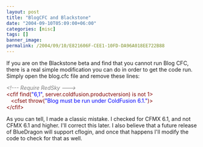 ```yaml
---
layout: post
title: "BlogCFC and Blackstone"
date: "2004-09-10T05:09:00+06:00"
categories: [misc]
tags: []
banner_image: 
permalink: /2004/09/10/E821606F-CEE1-10FD-DA96A018EE722B88
---
```


If you are on the Blackstone beta and find that you cannot run Blog CFC, there is a real simple modification you can do in order to get the code run. Simply open the blog.cfc file and remove these lines:

<div class="code"><FONT COLOR=GRAY><I>&lt;!--- Require RedSky ---&gt;</I></FONT><br>
<FONT COLOR=MAROON>&lt;cfif find(<FONT COLOR=BLUE>"6,<FONT COLOR=BLUE>1</FONT>"</FONT>, server.coldfusion.productversion) is not 1&gt;</FONT><br>
&nbsp;&nbsp;&nbsp;<FONT COLOR=MAROON>&lt;cfset throw(<FONT COLOR=BLUE>"Blog must be run under ColdFusion 6.1."</FONT>)&gt;</FONT><br>
<FONT COLOR=MAROON>&lt;/cfif&gt;</FONT></div>

As you can tell, I made a classic mistake. I checked for CFMX 6.1, and not CFMX 6.1 and higher. I'll correct this later. I also believe that a future release of BlueDragon will support cflogin, and once that happens I'll modify the code to check for that as well.